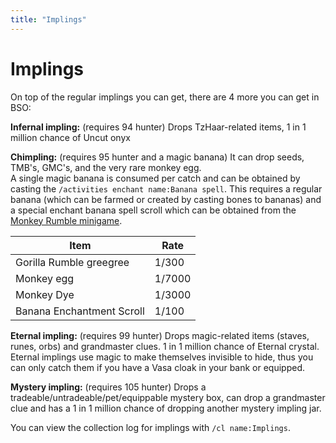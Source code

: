 ```yaml
---
title: "Implings"
---
```


# Implings

On top of the regular implings you can get, there are 4 more you can get in BSO:

**Infernal impling:** (requires 94 hunter) Drops TzHaar-related items, 1 in 1 million chance of Uncut onyx

**Chimpling:** (requires 95 hunter and a magic banana) It can drop seeds, TMB's, GMC's, and the very rare monkey egg.\
A single magic banana is consumed per catch and can be obtained by casting the `/activities enchant name:Banana spell`. This requires a regular banana (which can be farmed or created by casting bones to bananas) and a special enchant banana spell scroll which can be obtained from the [Monkey Rumble minigame](https://bso-wiki.oldschool.gg/minigames/mad-marimbos-monkey-rumble).

| Item                      | Rate   |
| ------------------------- | ------ |
| Gorilla Rumble greegree   | 1/300  |
| Monkey egg                | 1/7000 |
| Monkey Dye                | 1/3000 |
| Banana Enchantment Scroll | 1/100  |

**Eternal impling:** (requires 99 hunter) Drops magic-related items (staves, runes, orbs) and grandmaster clues. 1 in 1 million chance of Eternal crystal. Eternal implings use magic to make themselves invisible to hide, thus you can only catch them if you have a Vasa cloak in your bank or equipped.

**Mystery impling:** (requires 105 hunter) Drops a tradeable/untradeable/pet/equippable mystery box, can drop a grandmaster clue and has a 1 in 1 million chance of dropping another mystery impling jar.

You can view the collection log for implings with `/cl name:Implings`.
